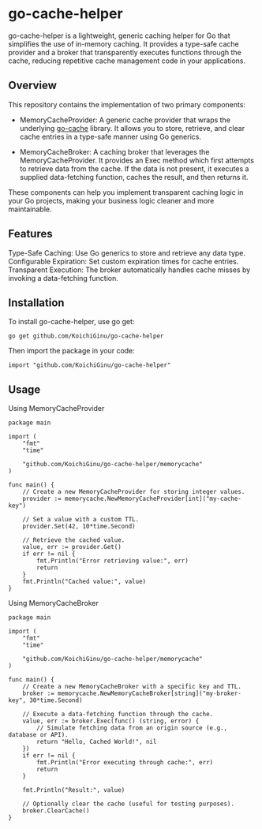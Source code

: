 # go-cache-helper

go-cache-helper is a lightweight, generic caching helper for Go that simplifies the use of in-memory caching. It provides a type-safe cache provider and a broker that transparently executes functions through the cache, reducing repetitive cache management code in your applications.

## Overview

This repository contains the implementation of two primary components:

- MemoryCacheProvider:
A generic cache provider that wraps the underlying [go-cache](https://github.com/patrickmn/go-cache) library. It allows you to store, retrieve, and clear cache entries in a type-safe manner using Go generics.

- MemoryCacheBroker:
A caching broker that leverages the MemoryCacheProvider. It provides an Exec method which first attempts to retrieve data from the cache. If the data is not present, it executes a supplied data-fetching function, caches the result, and then returns it.

These components can help you implement transparent caching logic in your Go projects, making your business logic cleaner and more maintainable.

## Features

Type-Safe Caching: Use Go generics to store and retrieve any data type.
Configurable Expiration: Set custom expiration times for cache entries.
Transparent Execution: The broker automatically handles cache misses by invoking a data-fetching function.

## Installation

To install go-cache-helper, use go get:

```
go get github.com/KoichiGinu/go-cache-helper
```

Then import the package in your code:

```
import "github.com/KoichiGinu/go-cache-helper"
```

## Usage

Using MemoryCacheProvider

```
package main

import (
	"fmt"
	"time"

	"github.com/KoichiGinu/go-cache-helper/memorycache"
)

func main() {
	// Create a new MemoryCacheProvider for storing integer values.
	provider := memorycache.NewMemoryCacheProvider[int]("my-cache-key")
	
	// Set a value with a custom TTL.
	provider.Set(42, 10*time.Second)
	
	// Retrieve the cached value.
	value, err := provider.Get()
	if err != nil {
		fmt.Println("Error retrieving value:", err)
		return
	}
	fmt.Println("Cached value:", value)
}
```

Using MemoryCacheBroker

```
package main

import (
	"fmt"
	"time"

	"github.com/KoichiGinu/go-cache-helper/memorycache"
)

func main() {
	// Create a new MemoryCacheBroker with a specific key and TTL.
	broker := memorycache.NewMemoryCacheBroker[string]("my-broker-key", 30*time.Second)
	
	// Execute a data-fetching function through the cache.
	value, err := broker.Exec(func() (string, error) {
		// Simulate fetching data from an origin source (e.g., database or API).
		return "Hello, Cached World!", nil
	})
	if err != nil {
		fmt.Println("Error executing through cache:", err)
		return
	}
	
	fmt.Println("Result:", value)
	
	// Optionally clear the cache (useful for testing purposes).
	broker.ClearCache()
}
```
